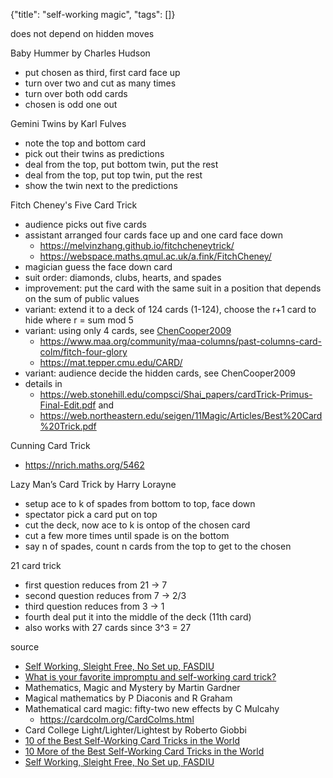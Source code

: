 {"title": "self-working magic", "tags": []}

does not depend on hidden moves

Baby Hummer by Charles Hudson
* put chosen as third, first card face up
* turn over two and cut as many times
* turn over both odd cards
* chosen is odd one out

Gemini Twins by Karl Fulves
* note the top and bottom card
* pick out their twins as predictions
* deal from the top, put bottom twin, put the rest
* deal from the top, put top twin, put the rest
* show the twin next to the predictions

Fitch Cheney's Five Card Trick
* audience picks out five cards
* assistant arranged four cards face up and one card face down
  * https://melvinzhang.github.io/fitchcheneytrick/
  * https://webspace.maths.qmul.ac.uk/a.fink/FitchCheney/
* magician guess the face down card
* suit order: diamonds, clubs, hearts, and spades
* improvement: put the card with the same suit in a position that depends on the sum of public values
* variant: extend it to a deck of 124 cards (1-124), choose the r+1 card to hide where r = sum mod 5
* variant: using only 4 cards, see [ChenCooper2009](https://www.tandfonline.com/doi/abs/10.1080/07468342.2009.11922360)
  * https://www.maa.org/community/maa-columns/past-columns-card-colm/fitch-four-glory
  * https://mat.tepper.cmu.edu/CARD/
* variant: audience decide the hidden cards, see ChenCooper2009
* details in
  * https://web.stonehill.edu/compsci/Shai_papers/cardTrick-Primus-Final-Edit.pdf and
  * https://web.northeastern.edu/seigen/11Magic/Articles/Best%20Card%20Trick.pdf

Cunning Card Trick
* https://nrich.maths.org/5462

Lazy Man’s Card Trick by Harry Lorayne
* setup ace to k of spades from bottom to top, face down
* spectator pick a card put on top
* cut the deck, now ace to k is ontop of the chosen card
* cut a few more times until spade is on the bottom
* say n of spades, count n cards from the top to get to the chosen

21 card trick
* first question reduces from 21 -> 7
* second question reduces from 7 -> 2/3
* third question reduces from 3 -> 1
* fourth deal put it into the middle of the deck (11th card)
* also works with 27 cards since 3^3 = 27

source
* [Self Working, Sleight Free, No Set up, FASDIU](https://themagiccafe.com/forums/viewtopic.php?topic=706907&forum=206)
* [What is your favorite impromptu and self-working card trick?](https://www.reddit.com/r/Magic/comments/8nudo5/what_is_your_favorite_impromptu_and_selfworking/)
* Mathematics, Magic and Mystery by Martin Gardner
* Magical mathematics by P Diaconis and R Graham
* Mathematical card magic: fifty-two new effects by C Mulcahy
  * https://cardcolm.org/CardColms.html
* Card College Light/Lighter/Lightest by Roberto Giobbi
* [10 of the Best Self-Working Card Tricks in the World](https://playingcarddecks.com/blogs/all-in/10-of-the-best-self-working-card-tricks-in-the-world)
* [10 More of the Best Self-Working Card Tricks in the World](https://playingcarddecks.com/blogs/all-in/10-more-of-the-best-self-working-card-tricks-in-the-world)
* [Self Working, Sleight Free, No Set up, FASDIU](https://themagiccafe.com/forums/viewtopic.php?topic=706907&forum=206)

